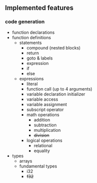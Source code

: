 ## Implemented features
### code generation
- function declarations
- function definitions
    - statements
        * compound (nested blocks)
        * return
        * goto & labels
        * expression
        * if
        * else
    - expressions
        * literal
        * function call (up to 4 arguments)
        * variable declaration initializer
        * variable access
        * variable assignment
        * subscript operator
        * math operations
            * addition
            * subtraction
            * multiplication
            * ~~division~~
        * logical operations
            * relational
            * equality
- types
    * arrays
    * fundamental types
        * i32
        * ~~f32~~